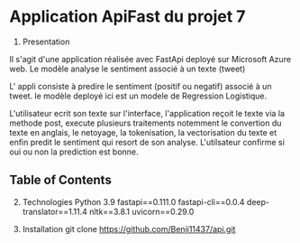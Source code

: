# Application ApiFast du projet 7
1. Presentation 

Il s'agit d'une application réalisée avec FastApi 
deployé sur Microsoft Azure web.
Le modèle analyse le sentiment associé à un texte (tweet)

L' appli consiste à predire le sentiment (positif ou negatif) associé à un tweet.
le modèle deployé ici est un modele de Regression Logistique.

L'utilisateur ecrit son texte sur l'interface, l'application reçoit le texte via la methode post, 
execute plusieurs traitements notemment le convertion du texte en anglais, le netoyage, la tokenisation,
la vectorisation du texte et enfin predit le sentiment qui resort de son analyse.
L'utilsateur confirme si oui ou non la prediction est bonne.


## Table of Contents

2. Technologies
Python 3.9
fastapi==0.111.0
fastapi-cli==0.0.4
deep-translator==1.11.4
nltk==3.8.1
uvicorn==0.29.0

3. Installation
git clone https://github.com/Benji11437/api.git


